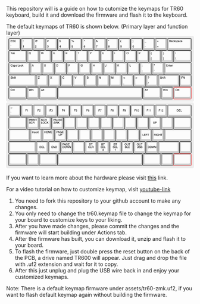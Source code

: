 This repository will is a guide on how to cutomize the keymaps for TR60 keyboard, 
build it and download the firmware and flash it to the keyboard.

The default keymaps of TR60 is shown below. (Primary layer and function layer)
![plot](./assets/Primary_layer.png)
![plot](./assets/function_layer.png)

If you want to learn more about the hardware please visit [this](https://github.com/hw-tinkerers/TR-60) link.

For a video tutorial on how to customize keymap, visit [youtube-link](https://youtu.be/X8DzVzA3Ba4)

1. You need to fork this repository to your github account to make any changes.
2. You only need to change the tr60.keymap file to change the keymap for your board to customize keys to your liking.
3. After you have made changes, please commit the changes and the firmware will start building under Actions tab.
4. After the firmware has built, you can download it, unzip and flash it to your board.
5. To flash the firmware, just double press the reset button on the back of the PCB, a drive named TR600 will appear. Just drag and drop the file with .uf2 extension and wait for it to copy.
6. After this just unplug and plug the USB wire back in and enjoy your customized keymaps. 

Note: There is a default keymap firmware under assets/tr60-zmk.uf2, if you want to flash default keymap again without building the firmware. 
